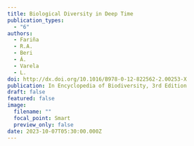 ```yaml
---
title: Biological Diversity in Deep Time
publication_types:
  - "6"
authors:
  - Fariña
  - R.A.
  - Beri
  - Á.
  - Varela
  - L.
doi: http://dx.doi.org/10.1016/B978-0-12-822562-2.00253-X
publication: In Encyclopedia of Biodiversity, 3rd Edition
draft: false
featured: false
image:
  filename: ""
  focal_point: Smart
  preview_only: false
date: 2023-10-07T05:30:00.000Z
---
```

